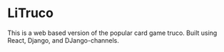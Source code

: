 
# LiTruco

This is a web based version of the popular card game truco. Built using React, Django, and DJango-channels.

